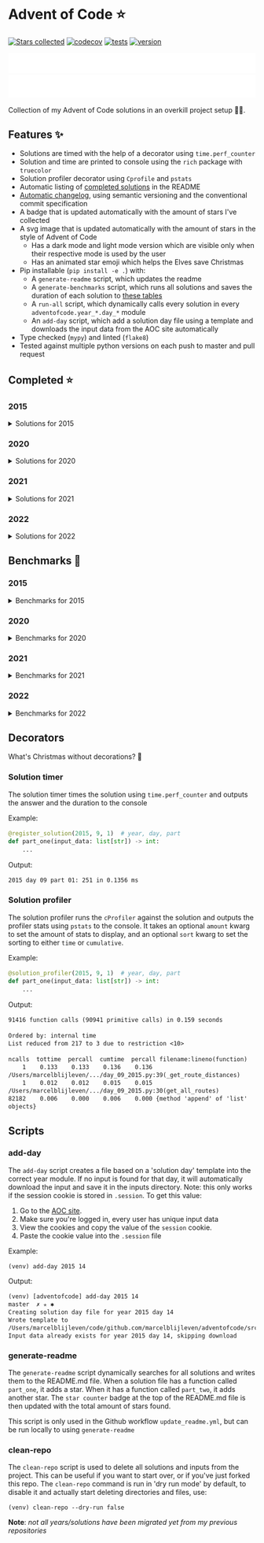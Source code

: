 # Advent of Code ⭐️
[![Stars collected](https://shields.io/static/v1?label=stars%20collected&message=139&color=yellow)]()
[![codecov](https://codecov.io/gh/marcelblijleven/adventofcode/branch/master/graph/badge.svg?token=jZ2TgfyltM)](https://codecov.io/gh/marcelblijleven/adventofcode)
[![tests](https://github.com/marcelblijleven/adventofcode/actions/workflows/tests.yaml/badge.svg)](https://github.com/marcelblijleven/adventofcode)
[![version](https://img.shields.io/github/v/release/marcelblijleven/adventofcode.svg)](https://github.com/marcelblijleven/adventofcode/releases)

![advent of code](./image_dark.svg#gh-dark-mode-only)
![advent of code](./image_light.svg#gh-light-mode-only)

Collection of my Advent of Code solutions in an overkill project setup 👻🎄.

## Features ✨
- Solutions are timed with the help of a decorator using `time.perf_counter`
- Solution and time are printed to console using the `rich` package with `truecolor`
- Solution profiler decorator using `Cprofile` and `pstats`
- Automatic listing of [completed solutions](#completed-) in the README
- [Automatic changelog](CHANGELOG.md), using semantic versioning and the conventional commit specification
- A badge that is updated automatically with the amount of stars I've collected
- A svg image that is updated automatically with the amount of stars in the style of Advent of Code
  - Has a dark mode and light mode version which are visible only when their respective mode is used by the user
  - Has an animated star emoji which helps the Elves save Christmas
- Pip installable (`pip install -e .`) with:
  - A `generate-readme` script, which updates the readme
  - A `generate-benchmarks` script, which runs all solutions and saves the duration of each solution to [these tables](#benchmarks-)
  - A `run-all` script, which dynamically calls every solution in every `adventofcode.year_*.day_*` module
  - An `add-day` script, which add a solution day file using a template and downloads the input data from the AOC site automatically
- Type checked (`mypy`) and linted (`flake8`)
- Tested against multiple python versions on each push to master and pull request

<!-- start completed section -->
## Completed ⭐️
### 2015
<details><summary>Solutions for 2015</summary>
<p>

| day   | part one | part two |
| :---: | :------: | :------: |
| 01 | ⭐️ | ⭐️ |
| 02 | ⭐️ | ⭐️ |
| 03 | ⭐️ | ⭐️ |
| 04 | ⭐️ | ⭐️ |
| 05 | ⭐️ | ⭐️ |
| 06 | ⭐️ | ⭐️ |
| 07 | ⭐️ | ⭐️ |
| 08 | ⭐️ | ⭐️ |
| 09 | ⭐️ | ⭐️ |
| 10 | ⭐️ | ⭐️ |
| 11 | ⭐️ | ⭐️ |
| 12 | ⭐️ | ⭐️ |
| 13 | ⭐️ | ⭐️ |
| 14 | ⭐️ | ⭐️ |
| 15 | ⭐️ | ⭐️ |
| 16 | ⭐️ | ⭐️ |
| 17 | ⭐️ | ⭐️ |
| 18 | ⭐️ | ⭐️ |
| 19 | ⭐️ | ⭐️ |
| 20 | ⭐️ | ⭐️ |
| 21 | ⭐️ | ⭐️ |
| 22 | ⭐️ | ⭐️ |
| 23 | ⭐️ | ⭐️ |
| 24 | ⭐️ | ⭐️ |
| 25 | ⭐️ | ⭐️ |

</p>
</details>

### 2020
<details><summary>Solutions for 2020</summary>
<p>

| day   | part one | part two |
| :---: | :------: | :------: |
| 01 | ⭐️ | ⭐️ |
| 02 | ⭐️ | ⭐️ |
| 03 | ⭐️ | ⭐️ |
| 04 | ⭐️ | ⭐️ |
| 05 | ⭐️ | ⭐️ |
| 06 | ⭐️ | ⭐️ |
| 07 | ⭐️ | ⭐️ |
| 08 | ⭐️ | ⭐️ |
| 09 | ⭐️ | ⭐️ |
| 10 | ⭐️ | ⭐️ |
| 11 | ⭐️ | ⭐️ |
| 12 | ⭐️ | ⭐️ |
| 13 | ⭐️ | ⭐️ |
| 14 | ⭐️ | ⭐️ |
| 15 | ⭐️ | ⭐️ |
| 16 | ⭐️ | ⭐️ |

</p>
</details>

### 2021
<details><summary>Solutions for 2021</summary>
<p>

| day   | part one | part two |
| :---: | :------: | :------: |
| 01 | ⭐️ | ⭐️ |
| 02 | ⭐️ | ⭐️ |
| 03 | ⭐️ | ⭐️ |
| 04 | ⭐️ | ⭐️ |
| 05 | ⭐️ | ⭐️ |
| 06 | ⭐️ | ⭐️ |
| 07 | ⭐️ | ⭐️ |
| 08 | ⭐️ | ⭐️ |
| 09 | ⭐️ | ⭐️ |
| 10 | ⭐️ | ⭐️ |
| 11 | ⭐️ | ⭐️ |
| 12 | ⭐️ | ⭐️ |
| 13 | ⭐️ | ⭐️ |
| 14 | ⭐️ | ⭐️ |
| 15 | ⭐️ | ⭐️ |
| 16 | ⭐️ | ⭐️ |
| 17 | ⭐️ | ⭐️ |
| 18 | ⭐️ | ⭐️ |
| 19 | ⭐️ | ⭐️ |
| 20 | ⭐️ | ⭐️ |
| 21 | ⭐️ | ⭐️ |
| 22 | ⭐️ | ⭐️ |
| 25 | ⭐️ | – |

</p>
</details>

### 2022
<details><summary>Solutions for 2022</summary>
<p>

| day   | part one | part two |
| :---: | :------: | :------: |
| 01 | ⭐️ | ⭐️ |
| 02 | ⭐️ | ⭐️ |
| 03 | ⭐️ | ⭐️ |
| 04 | ⭐️ | ⭐️ |
| 05 | ⭐️ | ⭐️ |
| 06 | ⭐️ | ⭐️ |

</p>
</details>


<!-- end completed section -->

<!-- start benchmark section -->
## Benchmarks 🚀
### 2015
<details><summary>Benchmarks for 2015</summary>
<p>

|  day  | part  | duration |
| :---: | :---: | -------: |
| 01 | part one | 0.25 ms |
| 01 | part two | 0.10 ms |
| 02 | part one | 1.41 ms |
| 02 | part two | 1.25 ms |
| 03 | part one | 2.05 ms |
| 03 | part two | 2.68 ms |
| 04 | part one | 69.33 ms |
| 04 | part two | 2296.68 ms |
| 05 | part one | 1.11 ms |
| 05 | part two | 1.67 ms |
| 06 | part one | 4339.09 ms |
| 06 | part two | 5010.66 ms |
| 07 | part one | 1.08 ms |
| 07 | part two | 1.96 ms |
| 08 | part one | 0.81 ms |
| 08 | part two | 0.31 ms |
| 09 | part one | 73.14 ms |
| 09 | part two | 73.00 ms |
| 10 | part one | 226.33 ms |
| 10 | part two | 3202.96 ms |
| 11 | part one | 0.01 ms |
| 11 | part two | 0.01 ms |
| 12 | part one | 0.80 ms |
| 12 | part two | 0.73 ms |
| 13 | part one | 86.09 ms |
| 13 | part two | 826.56 ms |
| 14 | part one | 16.97 ms |
| 14 | part two | 17.01 ms |
| 15 | part one | 595.32 ms |
| 15 | part two | 212.32 ms |
| 16 | part one | 0.79 ms |
| 16 | part two | 0.81 ms |
| 17 | part one | 144.80 ms |
| 17 | part two | 73.05 ms |
| 18 | part one | 2438.65 ms |
| 18 | part two | 2555.37 ms |
| 19 | part one | 2.40 ms |
| 19 | part two | 0.21 ms |
| 20 | part one | 3021.10 ms |
| 20 | part two | 973.91 ms |
| 21 | part one | 3.92 ms |
| 21 | part two | 3.97 ms |
| 22 | part one | 169.00 ms |
| 22 | part two | 125.10 ms |
| 23 | part one | 0.54 ms |
| 23 | part two | 0.70 ms |
| 24 | part one | 66.54 ms |
| 24 | part two | 2.58 ms |
| 25 | part one | 2033.48 ms |
| 25 | part two | 0.00 ms |

</p>
</details>

### 2020
<details><summary>Benchmarks for 2020</summary>
<p>

|  day  | part  | duration |
| :---: | :---: | -------: |
| 01 | part one | 0.10 ms |
| 01 | part two | 103.20 ms |
| 02 | part one | 3.05 ms |
| 02 | part two | 2.56 ms |
| 03 | part one | 0.08 ms |
| 03 | part two | 0.33 ms |
| 04 | part one | 0.56 ms |
| 04 | part two | 1.28 ms |
| 05 | part one | 6.60 ms |
| 05 | part two | 2.22 ms |
| 05 | part one binary version | 0.30 ms |
| 06 | part one | 0.89 ms |
| 06 | part two | 1.01 ms |
| 07 | part one | 66.77 ms |
| 07 | part two | 0.97 ms |
| 08 | part one | 0.35 ms |
| 08 | part two | 19.45 ms |
| 09 | part one | 0.58 ms |
| 09 | part two | 866.71 ms |
| 10 | part one | 0.02 ms |
| 10 | part two | 0.04 ms |
| 11 | part one | 2684.30 ms |
| 11 | part two | 2422.00 ms |
| 12 | part one | 0.33 ms |
| 12 | part two | 0.30 ms |
| 13 | part one | 0.14 ms |
| 13 | part two | 0.06 ms |
| 14 | part one | 1.38 ms |
| 14 | part two | 400.34 ms |
| 15 | part one | 0.14 ms |
| 15 | part two | 4947.18 ms |
| 16 | part one | 1.20 ms |
| 16 | part two | 5.24 ms |

</p>
</details>

### 2021
<details><summary>Benchmarks for 2021</summary>
<p>

|  day  | part  | duration |
| :---: | :---: | -------: |
| 01 | part one | 0.20 ms |
| 01 | part two | 0.87 ms |
| 01 | part two reuse part one | 0.65 ms |
| 02 | part one | 0.43 ms |
| 02 | part two | 0.43 ms |
| 03 | part one | 0.77 ms |
| 03 | part two | 2.26 ms |
| 04 | part one | 8.53 ms |
| 04 | part two | 17.92 ms |
| 05 | part one | 30.50 ms |
| 05 | part two | 59.65 ms |
| 06 | part one | 0.05 ms |
| 06 | part two | 0.09 ms |
| 06 | part two faster | 0.07 ms |
| 07 | part one | 0.24 ms |
| 07 | part two | 0.45 ms |
| 08 | part one | 0.19 ms |
| 08 | part two | 1.66 ms |
| 09 | part one | 8.49 ms |
| 09 | part two | 11.73 ms |
| 09 | part two async | 13.99 ms |
| 09 | part two mp | 123.43 ms |
| 10 | part one | 1.03 ms |
| 10 | part two | 2.18 ms |
| 11 | part one | 6.71 ms |
| 11 | part two | 15.13 ms |
| 12 | part one | 15.50 ms |
| 12 | part two | 497.98 ms |
| 13 | part one | 0.52 ms |
| 13 | part two | 1.08 ms |
| 14 | part one | 0.39 ms |
| 14 | part two | 1.48 ms |
| 15 | part one | 29.85 ms |
| 15 | part two | 788.81 ms |
| 16 | part one | 0.52 ms |
| 16 | part two | 0.50 ms |
| 17 | part one | 147.39 ms |
| 17 | part two | 1351.66 ms |
| 17 | part one quick maths | 0.01 ms |
| 18 | part one | 113.03 ms |
| 18 | part two | 1804.11 ms |
| 19 | part one | 379.94 ms |
| 19 | part two | 381.20 ms |
| 20 | part one | 52.72 ms |
| 20 | part two | 2899.30 ms |
| 21 | part one | 0.41 ms |
| 21 | part two | 193.07 ms |
| 22 | part one | 358.40 ms |
| 22 | part two | 2406.30 ms |
| 25 | part one | 16168.23 ms |

</p>
</details>

### 2022
<details><summary>Benchmarks for 2022</summary>
<p>

|  day  | part  | duration |
| :---: | :---: | -------: |
| 01 | part one | 0.21 ms |
| 01 | part two | 0.23 ms |
| 02 | part one | 1.27 ms |
| 02 | part two | 1.24 ms |
| 02 | part one with mapping | 0.14 ms |
| 02 | part two with mapping | 0.10 ms |
| 03 | part one | 0.47 ms |
| 03 | part two | 0.35 ms |
| 04 | part one | 0.77 ms |
| 04 | part two | 2.16 ms |

</p>
</details>

<!-- end benchmark section --> 

## Decorators
What's Christmas without decorations? 🎄

### Solution timer
The solution timer times the solution using `time.perf_counter` and outputs the answer and the duration to the console

Example:
```python
@register_solution(2015, 9, 1)  # year, day, part
def part_one(input_data: list[str]) -> int:
    ...
```

Output:
```text
2015 day 09 part 01: 251 in 0.1356 ms
```

### Solution profiler
The solution profiler runs the `cProfiler` against the solution and outputs the profiler stats using `pstats` to the console.
It takes an optional `amount` kwarg to set the amount of stats to display, and an optional `sort` kwarg to set the sorting to either
`time` or `cumulative`.

Example:
```python
@solution_profiler(2015, 9, 1)  # year, day, part
def part_one(input_data: list[str]) -> int:
    ...
```

Output:
```text
91416 function calls (90941 primitive calls) in 0.159 seconds

Ordered by: internal time
List reduced from 217 to 3 due to restriction <10>

ncalls  tottime  percall  cumtime  percall filename:lineno(function)
    1    0.133    0.133    0.136    0.136 /Users/marcelblijleven/.../day_09_2015.py:39(_get_route_distances)
    1    0.012    0.012    0.015    0.015 /Users/marcelblijleven/.../day_09_2015.py:30(get_all_routes)
82182    0.006    0.000    0.006    0.000 {method 'append' of 'list' objects}
```

## Scripts
### add-day
The `add-day` script creates a file based on a 'solution day' template into the correct year module. If no input is found
for that day, it will automatically download the input and save it in the inputs directory. Note: this only works if the
session cookie is stored in `.session`. To get this value:
1. Go to the [AOC site](https://adventofcode.com).
2. Make sure you're logged in, every user has unique input data
3. View the cookies and copy the value of the `session` cookie.
4. Paste the cookie value into the `.session` file

Example:
```shell
(venv) add-day 2015 14
```

Output:
```text
(venv) [adventofcode] add-day 2015 14                                                                                                                                                                   master  ✗ ✭ ✱
Creating solution day file for year 2015 day 14
Wrote template to /Users/marcelblijleven/code/github.com/marcelblijleven/adventofcode/src/adventofcode/year_2015/day_14_2015.py
Input data already exists for year 2015 day 14, skipping download
```

### generate-readme
The `generate-readme` script dynamically searches for all solutions and writes them to the README.md file.
When a solution file has a function called `part_one`, it adds a star. When it has a function called `part_two`, it adds another
star. The `star counter` badge at the top of the README.md file is then updated with the total amount of stars found.

This script is only used in the Github workflow `update_readme.yml`, but can be run locally to using `generate-readme`

### clean-repo
The `clean-repo` script is used to delete all solutions and inputs from the project. This can be useful if you want to start over,
or if you've just forked this repo. The `clean-repo` command is run in 'dry run mode' by default, to disable it and actually
start deleting directories and files, use:

```shell
(venv) clean-repo --dry-run false 
```

**Note**: _not all years/solutions have been migrated yet from my previous repositories_
